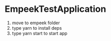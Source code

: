 # EmpeekTestApplication
1. move to empeek folder</br>
2. type yarn to install deps </br>
3. type yarn start to start app </br>
